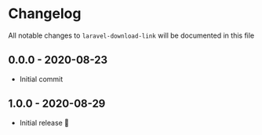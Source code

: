 # Changelog

All notable changes to `laravel-download-link` will be documented in this file

## 0.0.0 - 2020-08-23

- Initial commit

## 1.0.0 - 2020-08-29

- Initial release 🎉
